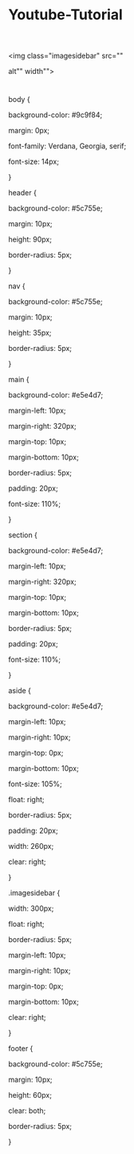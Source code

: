 # Youtube-Tutorial
<html>

<head>

<title>Layout Tutorial</title>

<link rel="stylesheet" type="text/css" href="name.css">

</head>

<body>

<header></header>


<nav></nav>

 <aside>


<h2></h2>


<p></p>


</aside>



<aside>


<h2></h2>



<p></p>

</aside>




<div>




<img class="imagesidebar" src=""




alt"" width"">




</div>


<main>




<h1></h1>




<p></p>




</main>


<section>




<h2></h2>




<p></p>




</section>



<footer>




</footer>


</body>




body {






background-color: #9c9f84;




margin: 0px;




font-family: Verdana, Georgia, serif;




font-size: 14px;




}











header  {




background-color: #5c755e;




margin: 10px;




height: 90px;




border-radius: 5px;




}


nav {




background-color: #5c755e;




margin: 10px;




height: 35px;




border-radius: 5px;




}




main {




background-color: #e5e4d7;




margin-left: 10px;




margin-right: 320px;




margin-top: 10px;




margin-bottom: 10px;




border-radius: 5px;




padding: 20px;




font-size: 110%;




}



section {




background-color: #e5e4d7;




margin-left: 10px;




margin-right: 320px;




margin-top: 10px;




margin-bottom: 10px;




border-radius: 5px;




padding: 20px;




font-size: 110%;




}


aside {




background-color: #e5e4d7;




margin-left: 10px;




margin-right: 10px;




margin-top: 0px;




margin-bottom: 10px;




font-size: 105%;




float: right;




border-radius: 5px;




padding: 20px;




width: 260px;




clear: right;




}


.imagesidebar {




width: 300px;




float: right;




border-radius: 5px;




margin-left: 10px;




margin-right: 10px;




margin-top: 0px;




margin-bottom: 10px;




clear: right;




}


footer {




background-color: #5c755e;




margin: 10px;




height: 60px;




clear: both;




border-radius: 5px;




}

